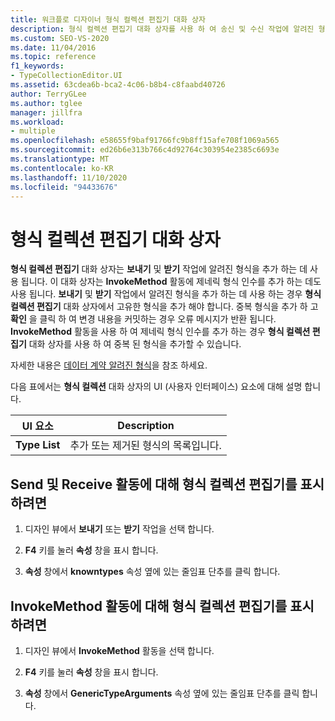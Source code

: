 ```yaml
---
title: 워크플로 디자이너 형식 컬렉션 편집기 대화 상자
description: 형식 컬렉션 편집기 대화 상자를 사용 하 여 송신 및 수신 작업에 알려진 형식을 추가 하는 방법을 알아봅니다.
ms.custom: SEO-VS-2020
ms.date: 11/04/2016
ms.topic: reference
f1_keywords:
- TypeCollectionEditor.UI
ms.assetid: 63cdea6b-bca2-4c06-b8b4-c8faabd40726
author: TerryGLee
ms.author: tglee
manager: jillfra
ms.workload:
- multiple
ms.openlocfilehash: e58655f9baf91766fc9b8ff15afe708f1069a565
ms.sourcegitcommit: ed26b6e313b766c4d92764c303954e2385c6693e
ms.translationtype: MT
ms.contentlocale: ko-KR
ms.lasthandoff: 11/10/2020
ms.locfileid: "94433676"
---
```

# <a name="type-collection-editor-dialog-box"></a>형식 컬렉션 편집기 대화 상자

**형식 컬렉션 편집기** 대화 상자는 **보내기** 및 **받기** 작업에 알려진 형식을 추가 하는 데 사용 됩니다. 이 대화 상자는 **InvokeMethod** 활동에 제네릭 형식 인수를 추가 하는 데도 사용 됩니다. **보내기** 및 **받기** 작업에서 알려진 형식을 추가 하는 데 사용 하는 경우 **형식 컬렉션 편집기** 대화 상자에서 고유한 형식을 추가 해야 합니다. 중복 형식을 추가 하 고 **확인** 을 클릭 하 여 변경 내용을 커밋하는 경우 오류 메시지가 반환 됩니다. **InvokeMethod** 활동을 사용 하 여 제네릭 형식 인수를 추가 하는 경우 **형식 컬렉션 편집기** 대화 상자를 사용 하 여 중복 된 형식을 추가할 수 있습니다.

자세한 내용은 [데이터 계약 알려진 형식](/dotnet/framework/wcf/feature-details/data-contract-known-types)을 참조 하세요.

다음 표에서는 **형식 컬렉션** 대화 상자의 UI (사용자 인터페이스) 요소에 대해 설명 합니다.

|UI 요소|Description|
|-|-----------------|
|**Type List**|추가 또는 제거된 형식의 목록입니다.|

## <a name="to-bring-up-the-type-collection-editor-for-the-send-and-receive-activities"></a>Send 및 Receive 활동에 대해 형식 컬렉션 편집기를 표시하려면

1. 디자인 뷰에서 **보내기** 또는 **받기** 작업을 선택 합니다.

2. **F4** 키를 눌러 **속성** 창을 표시 합니다.

3. **속성** 창에서 **knowntypes** 속성 옆에 있는 줄임표 단추를 클릭 합니다.

## <a name="to-bring-up-the-type-collection-editor-for-the-invokemethod-activity"></a>InvokeMethod 활동에 대해 형식 컬렉션 편집기를 표시하려면

1. 디자인 뷰에서 **InvokeMethod** 활동을 선택 합니다.

2. **F4** 키를 눌러 **속성** 창을 표시 합니다.

3. **속성** 창에서 **GenericTypeArguments** 속성 옆에 있는 줄임표 단추를 클릭 합니다.
